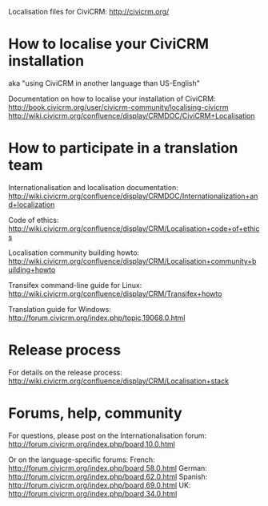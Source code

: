 Localisation files for CiviCRM: http://civicrm.org/

How to localise your CiviCRM installation
=========================================

aka "using CiviCRM in another language than US-English"

Documentation on how to localise your installation of CiviCRM:
http://book.civicrm.org/user/civicrm-community/localising-civicrm
http://wiki.civicrm.org/confluence/display/CRMDOC/CiviCRM+Localisation

How to participate in a translation team
========================================

Internationalisation and localisation documentation:
http://wiki.civicrm.org/confluence/display/CRMDOC/Internationalization+and+localization

Code of ethics:
http://wiki.civicrm.org/confluence/display/CRM/Localisation+code+of+ethics

Localisation community building howto:
http://wiki.civicrm.org/confluence/display/CRM/Localisation+community+building+howto

Transifex command-line guide for Linux:
http://wiki.civicrm.org/confluence/display/CRM/Transifex+howto

Translation guide for Windows:
http://forum.civicrm.org/index.php/topic,19068.0.html

Release process
===============

For details on the release process:
http://wiki.civicrm.org/confluence/display/CRM/Localisation+stack

Forums, help, community
=======================

For questions, please post on the Internationalisation forum:
http://forum.civicrm.org/index.php/board,10.0.html

Or on the language-specific forums:
French: http://forum.civicrm.org/index.php/board,58.0.html
German: http://forum.civicrm.org/index.php/board,62.0.html
Spanish: http://forum.civicrm.org/index.php/board,69.0.html
UK: http://forum.civicrm.org/index.php/board,34.0.html
